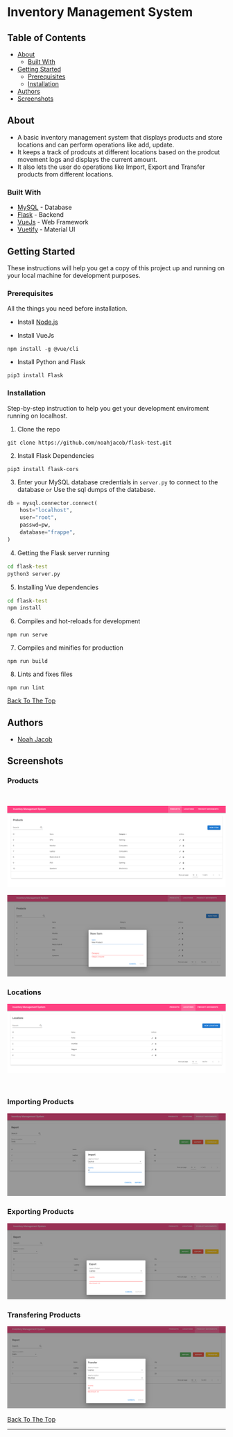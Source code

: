 # Inventory Management System



## Table of Contents
* [About](#about)
  * [Built With](#built-with)
* [Getting Started](#getting-started)
  * [Prerequisites](#prerequisites)
  * [Installation](#installation)
* [Authors](#authors)
* [Screenshots](#screenshots)




## About
* A basic inventory management system that displays products and store locations and can perform operations like add, update. 
* It keeps a track of prodcuts at different locations based on the prodcut movement logs and displays the current amount.
* It also lets the user do operations like Import, Export and Transfer products from different locations.

### Built With

- [MySQL](https://dev.mysql.com/doc/) - Database
- [Flask](https://flask.palletsprojects.com/en/1.1.x/) - Backend 
- [VueJs](https://vuejs.org/v2/guide/) - Web Framework
- [Vuetify](https://vuetifyjs.com/en/getting-started/installation/) - Material UI 




## Getting Started
These instructions will help you get a copy of this project up and running on your local machine for development purposes.

### Prerequisites
All the things you need before installation.

* Install [Node.js](https://docs.npmjs.com/downloading-and-installing-node-js-and-npm) 

* Install VueJs
```
npm install -g @vue/cli
```
* Install Python and Flask
```
pip3 install Flask
```

### Installation
Step-by-step instruction to help you get your development enviroment running on localhost.

1. Clone the repo
```
git clone https://github.com/noahjacob/flask-test.git
```
2. Install Flask Dependencies
```
pip3 install flask-cors
```
3. Enter your MySQL database credentials in `server.py` to connect to the database `or` Use the sql dumps of the database.
```py
db = mysql.connector.connect(
    host="localhost",
    user="root",
    passwd=pw,
    database="frappe",
)
```

4. Getting the Flask server running
```bat
cd flask-test
python3 server.py
```
5. Installing Vue dependencies
```bat
cd flask-test
npm install
```
6. Compiles and hot-reloads for development
```
npm run serve
```
7. Compiles and minifies for production
```
npm run build
```
8. Lints and fixes files
```
npm run lint
```
[Back To The Top](#table-of-contents)

## Authors
- [Noah Jacob](https://github.com/noahjacob)

## Screenshots
### Products
<br/>

![Products](\screenshots\products.png)
<br/>

![prod_dialog](\screenshots\prods.png)

### Locations
![locations](\screenshots\locations.png)

<br/>

### Importing Products
![idia](\screenshots\import.png)
<br/>

### Exporting Products
![edia](\screenshots\export.png)
<br/>

### Transfering Products
![mdia](\screenshots\transfer.png)

[Back To The Top](#table-of-contents)

---



